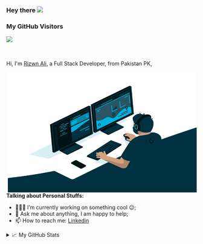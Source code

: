 ### Hey there <img src="https://media.giphy.com/media/hvRJCLFzcasrR4ia7z/giphy.gif" width="25px">

### My GitHub Visitors
![](https://visitor-badge.glitch.me/badge?page_id=devrizwanali)

<br />

Hi, I'm [Rizwn Ali](https://www.linkedin.com/in/rizwan-ali-450888121/), a Full Stack Developer, from Pakistan PK, 

  <img align="right" alt="GIF" src="https://github.com/devrizwanali/devrizwanali/blob/develop/coding.gif" width="500" height="320" />
  
**Talking about Personal Stuffs:**

- 👨🏽‍💻 I’m currently working on something cool :wink:;
- 💬 Ask me about anything, I am happy to help;
- 📫 How to reach me: [Linkedin](https://www.linkedin.com/in/rizwan-ali-450888121/)

<details>
<summary>📈 My GitHub Stats</summary>

<p align="center"> <img src="https://github-readme-stats.vercel.app/api?username=devrizwanali&show_icons=true&theme=gotham" />

</details>
